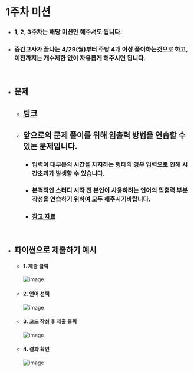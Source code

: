 # 1주차 미션

- ### 1, 2, 3주차는 해당 미션만 해주셔도 됩니다.

- ### 중간고사가 끝나는 4/29(월)부터 주당 4개 이상 풀이하는것으로 하고, 이전까지는 개수제한 없이 자유롭게 해주시면 됩니다.

<br>

- ## 문제
    - ## [링크](https://www.acmicpc.net/problem/15552)

    - ## 앞으로의 문제 풀이를 위해 입출력 방법을 연습할 수 있는 문제입니다.
        - ### 입력이 대부분의 시간을 차지하는 형태의 경우 입력으로 인해 시간초과가 발생할 수 있습니다.

        - ### 본격적인 스터디 시작 전 본인이 사용하려는 언어의 입출력 부분 작성을 연습하기 위하여 모두 해주시기바랍니다.

        - ### [참고 자료](https://velog.io/@hwhyeons/%EB%B0%B1%EC%A4%80-%EC%96%B8%EC%96%B4%EB%B3%84-%EC%9E%85%EC%B6%9C%EB%A0%A5-%ED%95%A8%EC%88%98-%EC%86%8D%EB%8F%84-%EC%8B%9C%EA%B0%84%EC%B4%88%EA%B3%BC)

<br>

- ## 파이썬으로 제출하기 예시

    - #### 1. 제출 클릭
        ![image](https://github.com/Project-Division/DIV_Algorithm_Study/assets/68108664/ca9c858a-b3ef-44cc-9eb5-b41ba25760c3)

    - #### 2. 언어 선택
        ![image](https://github.com/Project-Division/DIV_Algorithm_Study/assets/68108664/4079492c-2bf1-45e8-94ae-dced04299e7f)

    - #### 3. 코드 작성 후 제출 클릭
        ![image](https://github.com/Project-Division/DIV_Algorithm_Study/assets/68108664/ebd8190d-bf4e-46ae-b43b-2ae3b282d549)

    - #### 4. 결과 확인
        ![image](https://github.com/Project-Division/DIV_Algorithm_Study/assets/68108664/2aa4bbe9-c7cd-479d-9af9-71ee4e848e71)